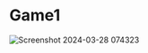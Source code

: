 # Game1
 
![Screenshot 2024-03-28 074323](https://github.com/Mcfly504/Game1/assets/162492891/030447e2-48a5-4a6c-a45f-c41154e21b7c)
